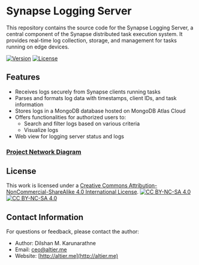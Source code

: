 # Synapse Logging Server

This repository contains the source code for the Synapse Logging Server, a central component of the Synapse distributed
task execution system. It provides real-time log collection, storage, and management for tasks running on edge devices.

[![Version](https://img.shields.io/badge/version-1.0-brightgreen.svg)](https://pypi.org/project/ad-topic-recommender/)
[![License](https://img.shields.io/badge/license-CC%20BY--NC--SA%204.0-blue.svg)](https://creativecommons.org/licenses/by-nc-sa/4.0/)

## Features

- Receives logs securely from Synapse clients running tasks
- Parses and formats log data with timestamps, client IDs, and task information
- Stores logs in a MongoDB database hosted on MongoDB Atlas Cloud
- Offers functionalities for authorized users to:
    - Search and filter logs based on various criteria
    - Visualize logs
- Web view for logging server status and logs

### [Project Network Diagram](https://github.com/users/dilshankarunarathne/projects/2?pane=issue&itemId=85136023)

## License

This work is licensed under a
[Creative Commons Attribution-NonCommercial-ShareAlike 4.0 International License][cc-by-nc-sa].
[![CC BY-NC-SA 4.0][cc-by-nc-sa-shield]][cc-by-nc-sa]  
[![CC BY-NC-SA 4.0][cc-by-nc-sa-image]][cc-by-nc-sa]

[cc-by-nc-sa]: http://creativecommons.org/licenses/by-nc-sa/4.0/

[cc-by-nc-sa-image]: https://licensebuttons.net/l/by-nc-sa/4.0/88x31.png

[cc-by-nc-sa-shield]: https://img.shields.io/badge/License-CC%20BY--NC--SA%204.0-lightgrey.svg

## Contact Information

For questions or feedback, please contact the author:

- Author: Dilshan M. Karunarathne
- Email: ceo@altier.me
- Website: [http://altier.me](http://altier.me)
